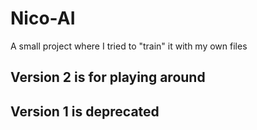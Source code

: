 # Nico-AI
A small project where I tried to "train" it with my own files

## Version 2 is for playing around

## Version 1 is deprecated
